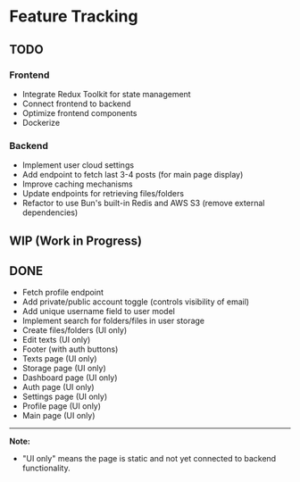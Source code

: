 # Feature Tracking

## TODO

### Frontend

- Integrate Redux Toolkit for state management
- Connect frontend to backend
- Optimize frontend components
- Dockerize

### Backend

- Implement user cloud settings
- Add endpoint to fetch last 3-4 posts (for main page display)
- Improve caching mechanisms
- Update endpoints for retrieving files/folders
- Refactor to use Bun's built-in Redis and AWS S3 (remove external dependencies)

## WIP (Work in Progress)

## DONE

- Fetch profile endpoint
- Add private/public account toggle (controls visibility of email)
- Add unique username field to user model
- Implement search for folders/files in user storage
- Create files/folders (UI only)
- Edit texts (UI only)
- Footer (with auth buttons)
- Texts page (UI only)
- Storage page (UI only)
- Dashboard page (UI only)
- Auth page (UI only)
- Settings page (UI only)
- Profile page (UI only)
- Main page (UI only)

---

**Note:**

- "UI only" means the page is static and not yet connected to backend functionality.
